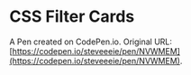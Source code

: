 # CSS Filter Cards

A Pen created on CodePen.io. Original URL: [https://codepen.io/steveeeie/pen/NVWMEM](https://codepen.io/steveeeie/pen/NVWMEM).


